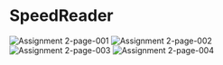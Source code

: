 # SpeedReader

![Assignment 2-page-001](https://user-images.githubusercontent.com/40139825/115969817-412e2d00-a53f-11eb-9c9e-314a66a55f29.jpg)
![Assignment 2-page-002](https://user-images.githubusercontent.com/40139825/115969848-691d9080-a53f-11eb-90ca-3d6de2baa4d1.jpg)
![Assignment 2-page-003](https://user-images.githubusercontent.com/40139825/115969861-789cd980-a53f-11eb-8e6d-2fa6c8685507.jpg)
![Assignment 2-page-004](https://user-images.githubusercontent.com/40139825/115969866-83576e80-a53f-11eb-895f-b07737c81784.jpg)
